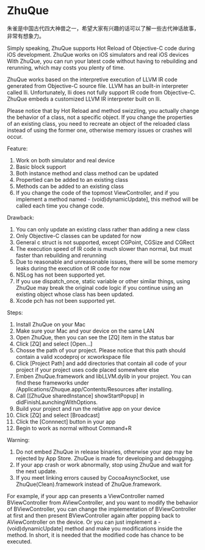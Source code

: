 # ZhuQue
朱雀是中国古代四大神兽之一，希望大家有兴趣的话可以了解一些古代神话故事，非常有想象力。

Simply speaking, ZhuQue supports Hot Reload of Objective-C code during iOS development.
ZhuQue works on iOS simulators and real iOS devices
With ZhuQue, you can run your latest code without having to rebuilding and rerunning, which may costs you plenty of time. 

ZhuQue works based on the interpretive execution of LLVM IR code generated from Objective-C source file. 
LLVM has an built-in interpreter called lli. Unfortunately, lli does not fully support IR code from Objective-C.
ZhuQue embeds a customized LLVM IR interpreter built on lli.

Please notice that by Hot Reload and method swizzling, you actually change the behavior of a class, not a specific object. 
If you change the properties of an existing class, you need to recreate an object of the reloaded class instead of using the former one, otherwise memory issues or crashes will occur.

Feature:
1. Work on both simulator and real device
2. Basic block support
3. Both instance method and class method can be updated
4. Propertied can be added to an existing class
5. Methods can be added to an existing class
6. If you change the code of the topmost ViewController, and if you implement a method named - (void)dynamicUpdate], this method will be called each time you change code.

Drawback:
1. You can only update an existing class rather than adding a new class
2. Only Objective-C classes can be updated for now 
3. General c struct is not supported, except CGPoint, CGSize and CGRect
4. The execution speed of IR code is much slower than normal, but must faster than rebuilding and rerunning
5. Due to reasonable and unreasonable issues, there will be some memory leaks during the execution of IR code for now
6. NSLog has not been supported yet.
7. If you use dispatch_once, static variable or other similar things, using ZhuQue may break the original code logic if you continue using an existing object whose class has been updated.
8. Xcode pch has not been supported yet.

Steps:
1. Install ZhuQue on your Mac
2. Make sure your Mac and your device on the same LAN
3. Open ZhuQue, then you can see the [ZQ] item in the status bar
4. Click [ZQ] and select [Open…]
5. Chosse the path of your project. Please notice that this path should contain a valid xcodeproj or xcworkspace file
6. Click [Project Path] and add directories that contain all code of your project if your project uses code placed somewhere else
7. Emben ZhuQue.framework and libLLVM.dylib in your project. You can find these frameworks under /Applications/Zhuque.app/Contents/Resources after installing.
8. Call [[ZhuQue sharedInstance] showStartPopup] in didFinishLaunchingWithOptions.
9. Build your project and run the relative app on your device
10. Click [ZQ] and select [Broadcast]
11. Click the [Connnect] button in your app
12. Begin to work as normal without Command+R

Warning:
1. Do not embed ZhuQue in release binaries, otherwise your app may be rejected by App Store. ZhuQue is made for developing and debugging.
2. If your app crash or work abnormally, stop using ZhuQue and wait for the next update.
3. If you meet linking errors caused by CocoaAsyncSocket, use ZhuQue(Clean).framework instead of ZhuQue.framework.


For example, if your app can presents a ViewController named BViewController from AViewController, and you want to modify the behavior of BViewController, you can change the implementation of BViewController at first and then present BViewController again after popping back to AViewController on the device. Or you can just implement a - (void)dynamicUpdate] method and make you modifications inside the method. In short, it is needed that the modified code has chance to be executed.
